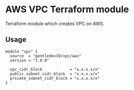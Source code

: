# AWS VPC Terraform module

Terraform module which creates VPC on AWS.

## Usage

```hcl
module "vpc" {
  source  = "gentledev10/vpc/aws"
  version = "1.0.0"
  
  vpc_cidr_block            = "x.x.x.x/x"
  public_subnet_cidr_block  = "x.x.x.x/x"
  private_subnet_cidr_block = "x.x.x.x/x"
}
```
